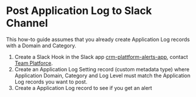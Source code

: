 # Post Application Log to Slack Channel

This how-to guide assumes that you already create Application Log records with a Domain and Category.

1. Create a Slack Hook in the Slack app [crm-plattform-alerts-app](../reference/logging/crm-plattform-alerts-app.md), contact [Team Platforce](../team-platforce/contact.md).
2. Create an Application Log Setting record (custom metadata type) where Application Domain, Category and Log Level must match the Application Log records you want to post.
3. Create a Application Log record to see if you get an alert
